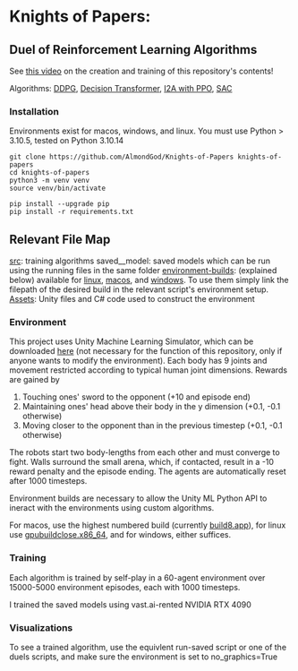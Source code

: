 # Knights of Papers: 
## Duel of Reinforcement Learning Algorithms

See [this video](https://youtu.be/kpDfXqX7h1U) on the creation and training of this repository's contents!

Algorithms: [DDPG](./src/DDPG/), [Decision Transformer](./src/Decision-Transformer/), [I2A with PPO](./src/I2A-PPO/), [SAC](./src/SAC/)

### Installation

Environments exist for macos, windows, and linux. 
You must use Python > 3.10.5, tested on Python 3.10.14

```
git clone https://github.com/AlmondGod/Knights-of-Papers knights-of-papers
cd knights-of-papers
python3 -m venv venv
source venv/bin/activate

pip install --upgrade pip
pip install -r requirements.txt
```

## Relevant File Map 
[src](src): training algorithms
saved_<algorithm>_model: saved models which can be run using the running files in the same folder
[environment-builds](environment-builds): (explained below) available for [linux](environment-builds/linux/), [macos](environment-builds/macos), and [windows](environment-builds/windows/). To use them simply link the filepath of the desired build in the relevant script's environment setup. 
[Assets](Assets): Unity files and C# code used to construct the environment

### Environment
This project uses Unity Machine Learning Simulator, which can be downloaded [here](https://unity.com/download) (not necessary for the function of this repository, only if anyone wants to modify the environment). Each body has 9 joints and movement restricted according to typical human joint dimensions. Rewards are gained by 
1. Touching ones' sword to the opponent (+10 and episode end)
2. Maintaining ones' head above their body in the y dimension (+0.1, -0.1 otherwise)
3. Moving closer to the opponent than in the previous timestep (+0.1, -0.1 otherwise)

The robots start two body-lengths from each other and must converge to fight. Walls surround the small arena, which, if contacted, result in a -10 reward penalty and the episode ending. The agents are automatically reset after 1000 timesteps.

Environment builds are necessary to allow the Unity ML Python API to ineract with the environments using custom algorithms. 

For macos, use the highest numbered build (currently [build8.app](environment-builds/macos/build8.app)), for linux use [gpubuildclose.x86_64](environment-builds/linux/gpubuildclose.x86_64), and for windows, either suffices.

### Training
Each algorithm is trained by self-play in a 60-agent environment over 15000-5000 environment episodes, each with 1000 timesteps. 

I trained the saved models using vast.ai-rented NVIDIA RTX 4090

### Visualizations
To see a trained algorithm, use the equivlent run-saved script or one of the duels scripts, and make sure the environment is set to no_graphics=True